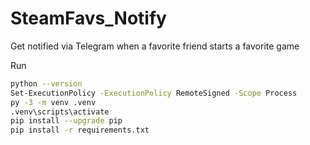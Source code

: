 # SteamFavs_Notify
Get notified via Telegram when a favorite friend starts a favorite game

Run

````bash
python --version
Set-ExecutionPolicy -ExecutionPolicy RemoteSigned -Scope Process
py -3 -m venv .venv
.venv\scripts\activate
pip install --upgrade pip
pip install -r requirements.txt
````